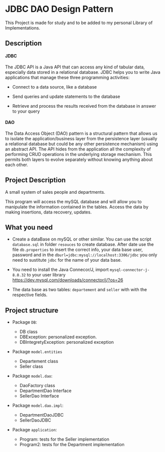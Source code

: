 # JDBC DAO Design Pattern 
This Project is made for study and to be added to my personal Library of Implementations.

##  Description  

#### JDBC
The JDBC API is a Java API that can access any kind of tabular data, especially data stored in a relational database.
JDBC helps you to write Java applications that manage these three programming activities:

  - Connect to a data source, like a database

  - Send queries and update statements to the database
  
  - Retrieve and process the results received from the database in answer to your query

#### DAO
The Data Access Object (DAO) pattern is a structural pattern that allows us to isolate the application/business 
layer from the persistence layer (usually a relational database but could be any other persistence mechanism) 
using an abstract API.
The API hides from the application all the complexity of performing CRUD operations in the underlying storage mechanism. 
This permits both layers to evolve separately without knowing anything about each other.

## Project Description
A small system of sales people and departments.

This program will access the mySQL database and will allow you to manipulate the information contained in the tables.
Access the data by making insertions, data recovery, updates.

## What you need
 - Create a dataBase on mySQL or other similar. You can use the script `database.sql` in folder `resouces` to create database.
After date use the file `db.properties` to insert the correct info, your data base user, password and in the `dburl=jdbc:mysql://localhost:3306/jdbc` 
you only need to sustitute `jdbc` for the name of your data base.

 - You need to install the Java Connecor/J, import `mysql-connector-j-8.0.32` to your user library
https://dev.mysql.com/downloads/connector/j/?os=26

 - The data base as two tables: `departement` and `seller` with with the respective fields.
 
 ## Project structure
 
 - Package `DB`:
      - DB class 
      - DBException: personalized exception.
      - DBIntegretyException: personalized exception

 - Package `model.entities`
      - Departement class
      - Seller class
 
 - Package `model.dao`:
      - DaoFactory class
      - DepartmentDao Interface
      - SellerDao Interface

 - Package `model.dao.impl`:
      - DepartmentDaoJDBC    
      - SellerDaoJDBC

 - Package `application`:
      - Program: tests for the Seller implementation
      - Program2: tests for the Department implementation
      

